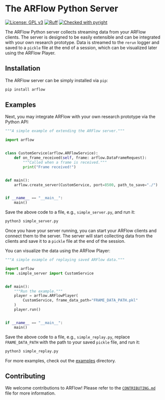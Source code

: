 # The ARFlow Python Server

[![License: GPL v3](https://img.shields.io/badge/License-GPLv3-blue.svg)](https://www.gnu.org/licenses/gpl-3.0)
[![Ruff](https://img.shields.io/endpoint?url=https://raw.githubusercontent.com/astral-sh/ruff/main/assets/badge/v2.json)](https://github.com/astral-sh/ruff)
[![Checked with pyright](https://microsoft.github.io/pyright/img/pyright_badge.svg)](https://microsoft.github.io/pyright/)

The ARFlow Python server collects streaming data from your ARFlow clients. The server is designed to be easily extensible and can be integrated with your own research prototype. Data is streamed to the `rerun` logger and saved to a `pickle` file at the end of a session, which can be visualized later using the ARFlow Player.

<!-- TODO: Insert demo image -->

## Installation

The ARFlow server can be simply installed via `pip`:

```bash
pip install arflow
```

## Examples

Next, you may integrate ARFlow with your own research prototype via the Python API:

<!-- TODO: Figure out how to sync this with example scripts -->

```python
"""A simple example of extending the ARFlow server."""

import arflow


class CustomService(arflow.ARFlowService):
    def on_frame_received(self, frame: arflow.DataFrameRequest):
        """Called when a frame is received."""
        print("Frame received!")


def main():
    arflow.create_server(CustomService, port=8500, path_to_save="./")


if __name__ == "__main__":
    main()

```

Save the above code to a file, e.g., `simple_server.py`, and run it:

```bash
python3 simple_server.py
```

Once you have your server running, you can start your ARFlow clients and connect them to the server. The server will start collecting data from the clients and save it to a `pickle` file at the end of the session.

You can visualize the data using the ARFlow Player:

```python
"""A simple example of replaying saved ARFlow data."""

import arflow
from .simple_server import CustomService


def main():
    """Run the example."""
    player = arflow.ARFlowPlayer(
        CustomService, frame_data_path="FRAME_DATA_PATH.pkl"
    )
    player.run()


if __name__ == "__main__":
    main()

```

Save the above code to a file, e.g., `simple_replay.py`, replace `FRAME_DATA_PATH` with the path to your saved `pickle` file, and run it:


```bash
python3 simple_replay.py
```

For more examples, check out the [examples](https://github.com/cake-lab/ARFlow/tree/main/python/examples) directory.

## Contributing

We welcome contributions to ARFlow! Please refer to the [`CONTRIBUTING.md`](https://github.com/cake-lab/ARFlow/blob/main/CONTRIBUTING.md) file for more information.
